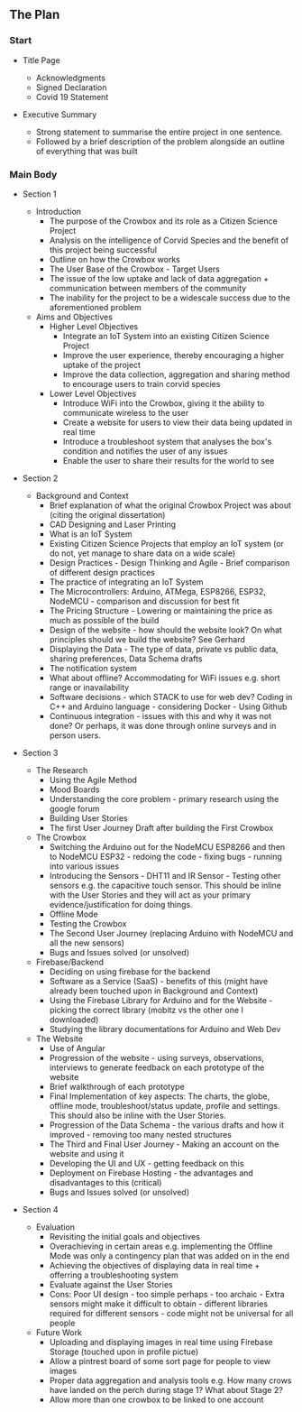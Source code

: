 ## The Plan

### Start
* Title Page 
  * Acknowledgments 
  * Signed Declaration 
  * Covid 19 Statement

* Executive Summary 
  * Strong statement to summarise the entire project in one sentence. 
  * Followed by a brief description of the problem alongside an outline of everything that was built  

### Main Body
* Section 1
  * Introduction 
    * The purpose of the Crowbox and its role as a Citizen Science Project 
    *  Analysis on the intelligence of Corvid Species and the benefit of this project being successful 
    *  Outline on how the Crowbox works
    *  The User Base of the Crowbox - Target Users
    *  The issue of the low uptake and lack of data aggregation + communication between members of the community 
    *  The inability for the project to be a widescale success due to the aforementioned problem 
  * Aims and Objectives
    * Higher Level Objectives 
      *  Integrate an IoT System into an existing Citizen Science Project
      *  Improve the user experience, thereby encouraging a higher uptake of the project
      *  Improve the data collection, aggregation and sharing method to encourage users to train corvid species
    *  Lower Level Objectives
       *  Introduce WiFi into the Crowbox, giving it the ability to communicate wireless to the user
       *  Create a website for users to view their data being updated in real time 
       *  Introduce a troubleshoot system that analyses the box's condition and notifies the user of any issues
       *  Enable the user to share their results for the world to see
* Section 2
  * Background and Context
    * Brief explanation of what the original Crowbox Project was about (citing the original dissertation)
    * CAD Designing and Laser Printing 
    * What is an IoT System
    * Existing Citizen Science Projects that employ an IoT system (or do not, yet manage to share data on a wide scale)
    * Design Practices - Design Thinking and Agile - Brief comparison of different design practices
    * The practice of integrating an IoT System
    * The Microcontrollers: Arduino, ATMega, ESP8266, ESP32, NodeMCU - comparison and discussion for best fit
    * The Pricing Structure - Lowering or maintaining the price as much as possible of the build 
    * Design of the website - how should the website look? On what principles should we build the website? See Gerhard
    * Displaying the Data - The type of data, private vs public data, sharing preferences, Data Schema drafts
    * The notification system 
    * What about offline? Accommodating for WiFi issues e.g. short range or inavailability 
    * Software decisions - which STACK to use for web dev? Coding in C++ and Arduino language - considering Docker - Using Github 
    * Continuous integration - issues with this and why it was not done? Or perhaps, it was done through online surveys and in person users.

* Section 3
  * The Research
    * Using the Agile Method 
    * Mood Boards 
    * Understanding the core problem - primary research using the google forum
    * Building User Stories 
    * The first User Journey Draft after building the First Crowbox
  * The Crowbox
    * Switching the Arduino out for the NodeMCU ESP8266 and then to NodeMCU ESP32 - redoing the code - fixing bugs - running into various issues
    * Introducing the Sensors - DHT11 and IR Sensor - Testing other sensors e.g. the capacitive touch sensor. This should be inline with the User Stories and they will act as your primary evidence/justification for doing things. 
    * Offline Mode
    * Testing the Crowbox 
    * The Second User Journey (replacing Arduino with NodeMCU and all the new sensors)
    * Bugs and Issues solved (or unsolved)
  * Firebase/Backend
    * Deciding on using firebase for the backend
    * Software as a Service (SaaS) - benefits of this (might have already been touched upon in Background and Context) 
    * Using the Firebase Library for Arduino and for the Website - picking the correct library (mobitz vs the other one I downloaded) 
    * Studying the library documentations for Arduino and Web Dev 
  * The Website
    * Use of Angular 
    * Progression of the website - using surveys, observations, interviews to generate feedback on each prototype of the website
    * Brief walkthrough of each prototype 
    * Final Implementation of key aspects: The charts, the globe, offline mode, troubleshoot/status update, profile and settings. This should also be inline with the User Stories. 
    * Progression of the Data Schema - the various drafts and how it improved - removing too many nested structures  
    * The Third and Final User Journey - Making an account on the website and using it
    * Developing the UI and UX - getting feedback on this 
    * Deployment on Firebase Hosting - the advantages and disadvantages to this (critical)
    * Bugs and Issues solved (or unsolved) 

* Section 4
  * Evaluation
    * Revisiting the initial goals and objectives 
    * Overachieving in certain areas e.g. implementing the Offline Mode was only a contingency plan that was added on in the end 
    * Achieving the objectives of displaying data in real time + offerring a troubleshooting system 
    * Evaluate against the User Stories 
    * Cons: Poor UI design - too simple perhaps - too archaic - Extra sensors might make it difficult to obtain - different libraries required for different sensors - code might not be universal for all people
  * Future Work 
    * Uploading and displaying images in real time using Firebase Storage (touched upon in profile pictue) 
    * Allow a pintrest board of some sort page for people to view images 
    * Proper data aggregation and analysis tools e.g. How many crows have landed on the perch during stage 1? What about Stage 2?  
    * Allow more than one crowbox to be linked to one account
